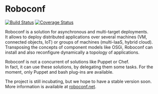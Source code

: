 # Roboconf 
[![Build Status](https://travis-ci.org/roboconf/roboconf.png?branch=master)](https://travis-ci.org/roboconf/roboconf)
[![Coverage Status](https://coveralls.io/repos/roboconf/roboconf/badge.png)](https://coveralls.io/r/roboconf/roboconf)


Roboconf is a solution for asynchronous and multi-target deployments.  
It allows to deploy distributed applications over several machines (VM, connected objects, IoT) or
groups of machines (multi-IaaS, hybrid cloud). Transposing the concepts of component models like OSGi,
Roboconf can install and also reconfigure dynamically a topology of applications.

Roboconf is not a concurrent of solutions like Puppet or Chef.  
In fact, it can use these solutions, by delegating them some tasks. For the moment,
only Puppet and bash plug-ins are available.

The project is still incubating, but we hope to have a stable version soon.  
More information is available at [roboconf.net](http://roboconf.github.io/en/index.html).
